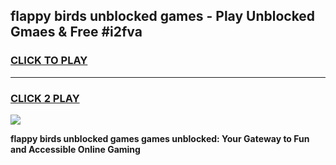 
## flappy birds unblocked games - Play Unblocked Gmaes & Free #i2fva
<h3>
<a href="https://news.freeplayer.one?title=flappy_birds_unblocked_games&ref=03M">CLICK TO PLAY</a></h3>
<hr>

<h3>
<a href="https://news.freeplayer.one?title=flappy_birds_unblocked_games&ref=03M">CLICK 2 PLAY</a>
  
</h3>

<a href="https://news.freeplayer.one?title=flappy_birds_unblocked_games&ref=03M"><img src="https://clearcache.store/games.png"></a>


**flappy birds unblocked games games unblocked: Your Gateway to Fun and Accessible Online Gaming**
